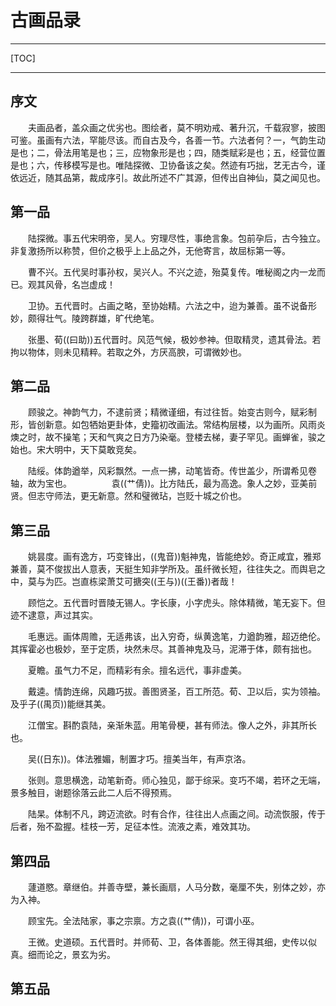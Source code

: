 # 古画品录

---

[TOC]



---

## 序文

　　夫画品者，盖众画之优劣也。图绘者，莫不明劝戒、著升沉，千载寂寥，披图可鉴。虽画有六法，罕能尽该。而自古及今，各善一节。六法者何？一，气韵生动是也；二，骨法用笔是也；三，应物象形是也；四，随类赋彩是也；五，经营位置是也；六，传移模写是也。唯陆探微、卫协备该之矣。然迹有巧拙，艺无古今，谨依远近，随其品第，裁成序引。故此所述不广其源，但传出自神仙，莫之闻见也。






## 第一品

　　陆探微。事五代宋明帝，吴人。穷理尽性，事绝言象。包前孕后，古今独立。非复激扬所以称赞，但价之极乎上上品之外，无他寄言，故屈标第一等。

　　曹不兴。五代吴时事孙权，吴兴人。不兴之迹，殆莫复传。唯秘阁之内一龙而已。观其风骨，名岂虚成！

　　卫协。五代晋时。占画之略，至协始精。六法之中，迨为兼善。虽不说备形妙，颇得壮气。陵跨群雄，旷代绝笔。

　　张墨、荀((曰助))五代晋时。风范气候，极妙参神。但取精灵，遗其骨法。若拘以物体，则未见精粹。若取之外，方厌高腴，可谓微妙也。






## 第二品

　　顾骏之。神韵气力，不逮前贤；精微谨细，有过往哲。始变古则今，赋彩制形，皆创新意。如包牺始更卦体，史籀初改画法。常结构层楼，以为画所。风雨炎燠之时，故不操笔；天和气爽之日方乃染毫。登楼去梯，妻子罕见。画蝉雀，骏之始也。宋大明中，天下莫敢竞矣。

　　陆绥。体韵遒举，风彩飘然。一点一拂，动笔皆奇。传世盖少，所谓希见卷轴，故为宝也。
　　
　　袁((艹倩))。比方陆氏，最为高逸。象人之妙，亚美前贤。但志守师法，更无新意。然和璧微玷，岂贬十城之价也。






## 第三品

　　姚昙度。画有逸方，巧变锋出，((鬼音))魁神鬼，皆能绝妙。奇正咸宜，雅郑兼善，莫不俊拔出人意表，天挺生知非学所及。虽纤微长短，往往失之。而舆皂之中，莫与为匹。岂直栋梁萧艾可搪突((王与))((王番))者哉！

　　顾恺之。五代晋时晋陵无锡人。字长康，小字虎头。除体精微，笔无妄下。但迹不逮意，声过其实。

　　毛惠远。画体周赡，无适弗该，出入穷奇，纵黄逸笔，力遒韵雅，超迈绝伦。其挥霍必也极妙，至于定质，块然未尽。其善神鬼及马，泥滞于体，颇有拙也。

　　夏瞻。虽气力不足，而精彩有余。擅名远代，事非虚美。

　　戴逵。情韵连绵，风趣巧拔。善图贤圣，百工所范。荀、卫以后，实为领袖。及乎子((禺页))能继其美。

　　江僧宝。斟酌袁陆，亲渐朱蓝。用笔骨梗，甚有师法。像人之外，非其所长也。

　　吴((日东))。体法雅媚，制置才巧。擅美当年，有声京洛。

　　张则。意思横逸，动笔新奇。师心独见，鄙于综采。变巧不竭，若环之无端，景多触目，谢题徐落云此二人后不得预焉。

　　陆杲。体制不凡，跨迈流欲。时有合作，往往出人点画之间。动流恢服，传于后者，殆不盈握。桂枝一芳，足征本性。流液之素，难效其功。






## 第四品

　　蘧道愍。章继伯。并善寺壁，兼长画扇，人马分数，毫厘不失，别体之妙，亦为入神。

　　顾宝先。全法陆家，事之宗禀。方之袁((艹倩))，可谓小巫。

　　王微。史道硕。五代晋时。并师荀、卫，各体善能。然王得其细，史传以似真。细而论之，景玄为劣。






## 第五品

